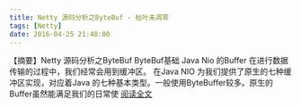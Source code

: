 ```yaml
---
title: Netty 源码分析之ByteBuf - 枯叶未凋零
tags: [Netty]
date: 2016-04-25 21:48:00
---
```


【摘要】Netty 源码分析之ByteBuf ByteBuf基础 Java Nio 的Buffer 在进行数据传输的过程中，我们经常会用到缓冲区。 在Java NIO 为我们提供了原生的七种缓冲区实现，对应着Java 的七种基本类型。一般使用ByteBuffer较多。原生的Buffer虽然能满足我们的日常使 [阅读全文](http://www.cnblogs.com/xianyijun/p/5432884.html)